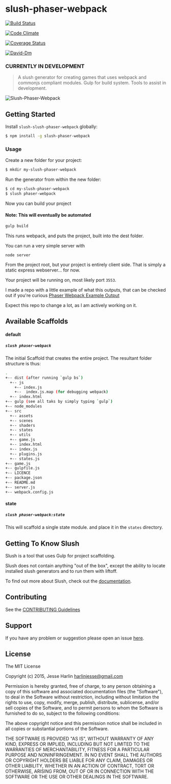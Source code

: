 # slush-phaser-webpack

[![Build Status](https://secure.travis-ci.org/the-simian/slush-phaser-webpack.png?branch=master)](https://travis-ci.org/the-simian/slush-slush-phaser-webpack)

[![Code Climate](https://codeclimate.com/github/the-simian/slush-phaser-webpack/badges/gpa.svg)](https://codeclimate.com/github/the-simian/slush-phaser-webpack)

[![Coverage Status](https://coveralls.io/repos/the-simian/slush-phaser-webpack/badge.svg?branch=master)](https://coveralls.io/r/the-simian/slush-phaser-webpack?branch=master)

[![David-Dm](https://david-dm.org/the-simian/slush-phaser-webpack.svg)](https://david-dm.org/the-simian/slush-phaser-webpack)

### CURRENTLY IN DEVELOPMENT

> A slush generator for creating games that uses webpack and commonjs compliant modules. Gulp for build system. Tools to assist in development.

![Slush-Phaser-Webpack](http://i.imgur.com/8NYhldm.png)

## Getting Started

Install `slush-slush-phaser-webpack` globally:

```bash
$ npm install -g slush-phaser-webpack
```

### Usage

Create a new folder for your project:

```bash
$ mkdir my-slush-phaser-webpack
```

Run the generator from within the new folder:

```bash
$ cd my-slush-phaser-webpack
$ slush phaser-webpack
```

Now you can build your project
#### Note: This will eventually be automated

```sh
gulp build
```

This runs webpack, and puts the project, built into the dest folder.

You can run a very simple server with

```
node server
```

From the project root, but your project is entirely client side. That is simply a static express webserver... for now.

Your project will be running on, most likely port `3553`.

I made a repo with a little example of what this outputs, that can be checked out if you're curious
[Phaser Webpack Example Output](https://github.com/the-simian/phaser-webpack-output-example)

Expect this repo to change a lot, as I am actively working on it.


## Available Scaffolds

#### default
##### `slush phaser-webpack`

The initial Scaffold that creates the entire project. The resultant folder structure is thus:

```sh
.
+-- dist (after running `gulp bs`)
  +-- js
    +-- index.js
    +--  index.js.map (for debugging webpack)
  +-- index.html
+-- gulp (see all taks by simply typing `gulp`)
+-- node_modules
+-- src
  +-- assets
  +-- scenes
  +-- shaders
  +-- states
  +-- utils
  +-- game.js
  +-- index.html
  +-- index.js
  +-- plugins.js
  +-- states.js
+-- game.js
+-- gulpfile.js
+-- LICENCE
+-- package.json
+-- README.md
+-- server.js
+-- webpack.config.js
```

#### state
##### `slush phaser-webpack:state`

This will scaffold a single state module. and place it in the `states` directory.


## Getting To Know Slush

Slush is a tool that uses Gulp for project scaffolding.

Slush does not contain anything "out of the box", except the ability to locate installed slush generators and to run them with liftoff.

To find out more about Slush, check out the [documentation](https://github.com/slushjs/slush).

## Contributing

See the [CONTRIBUTING Guidelines](https://github.com/the-simian/slush-phaser-webpack/blob/master/CONTRIBUTING.md)

## Support
If you have any problem or suggestion please open an issue [here](https://github.com/the-simian/slush-phaser-webpack/issues).

## License

The MIT License

Copyright (c) 2015, Jesse Harlin <harlinjesse@gmail.com>

Permission is hereby granted, free of charge, to any person
obtaining a copy of this software and associated documentation
files (the "Software"), to deal in the Software without
restriction, including without limitation the rights to use,
copy, modify, merge, publish, distribute, sublicense, and/or sell
copies of the Software, and to permit persons to whom the
Software is furnished to do so, subject to the following
conditions:

The above copyright notice and this permission notice shall be
included in all copies or substantial portions of the Software.

THE SOFTWARE IS PROVIDED "AS IS", WITHOUT WARRANTY OF ANY KIND,
EXPRESS OR IMPLIED, INCLUDING BUT NOT LIMITED TO THE WARRANTIES
OF MERCHANTABILITY, FITNESS FOR A PARTICULAR PURPOSE AND
NONINFRINGEMENT. IN NO EVENT SHALL THE AUTHORS OR COPYRIGHT
HOLDERS BE LIABLE FOR ANY CLAIM, DAMAGES OR OTHER LIABILITY,
WHETHER IN AN ACTION OF CONTRACT, TORT OR OTHERWISE, ARISING
FROM, OUT OF OR IN CONNECTION WITH THE SOFTWARE OR THE USE OR
OTHER DEALINGS IN THE SOFTWARE.


